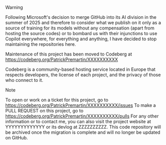 > [!WARNING]
> Following Microsoft's decision to merge GitHub into its AI division in the summer of 2025 and therefore to consider what we publish on it only as a source of training for its models without any compensation (apart from hosting the source codes) or to bombard us with their injunctions to use Copilot everywhere, for everything and anything, I have decided to stop maintaining the repositories here.
>
> Maintenance of this project has been moved to Codeberg at https://codeberg.org/PatrickPremartin/XXXXXXXXXX
>
> Codeberg is a community-based hosting service located in Europe that respects developers, the license of each project, and the privacy of those who connect to it.

> [!NOTE]
> To open or work on a ticket for this project, go to https://codeberg.org/PatrickPremartin/XXXXXXXXXX/issues
> To make a PULL REQUEST on this project, go to https://codeberg.org/PatrickPremartin/XXXXXXXXXX/pulls
> For any other information or to contact me, you can also visit the project website at YYYYYYYYYYYYY or its devlog at ZZZZZZZZZZ.
> This code repository will be archived once the migration is complete and will no longer be updated on GitHub.
